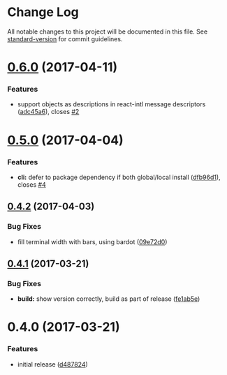 # Change Log

All notable changes to this project will be documented in this file. See [standard-version](https://github.com/conventional-changelog/standard-version) for commit guidelines.

<a name="0.6.0"></a>
# [0.6.0](https://github.com/avaragado/riw/compare/v0.5.0...v0.6.0) (2017-04-11)


### Features

* support objects as descriptions in react-intl message descriptors ([adc45a6](https://github.com/avaragado/riw/commit/adc45a6)), closes [#2](https://github.com/avaragado/riw/issues/2)



<a name="0.5.0"></a>
# [0.5.0](https://github.com/avaragado/riw/compare/v0.4.2...v0.5.0) (2017-04-04)


### Features

* **cli:** defer to package dependency if both global/local install ([dfb96d1](https://github.com/avaragado/riw/commit/dfb96d1)), closes [#4](https://github.com/avaragado/riw/issues/4)



<a name="0.4.2"></a>
## [0.4.2](https://github.com/avaragado/riw/compare/v0.4.1...v0.4.2) (2017-04-03)


### Bug Fixes

* fill terminal width with bars, using bardot ([09e72d0](https://github.com/avaragado/riw/commit/09e72d0))



<a name="0.4.1"></a>
## [0.4.1](https://github.com/avaragado/riw/compare/v0.4.0...v0.4.1) (2017-03-21)


### Bug Fixes

* **build:** show version correctly, build as part of release ([fe1ab5e](https://github.com/avaragado/riw/commit/fe1ab5e))



<a name="0.4.0"></a>
# 0.4.0 (2017-03-21)


### Features

* initial release ([d487824](https://github.com/avaragado/riw/commit/d487824))
